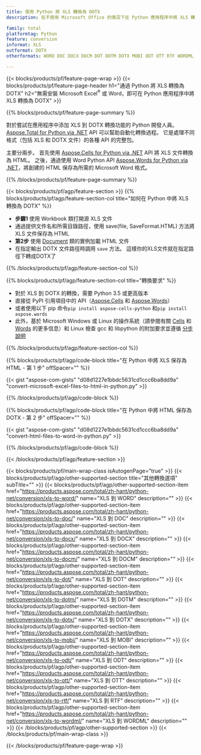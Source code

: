 ```yaml
---
title: 使用 Python 將 XLS 轉換為 DOTX
description: 在不使用 Microsoft Office 的情況下在 Python 應用程序中將 XLS 轉換為 DOTX 

family: total
platformtag: Python
feature: conversion
informat: XLS
outformat: DOTX
otherformats: WORD DOC DOCX DOCM DOT DOTM DOTX MOBI ODT OTT RTF WORDML

---
```

{{< blocks/products/pf/feature-page-wrap >}}
{{< blocks/products/pf/feature-page-header h1="通過 Python 將 XLS 轉換為 DOTX" h2="無需安裝 Microsoft Excel<sup>&reg;</sup> 或 Word，即可在 Python 應用程序中將 XLS 轉換為 DOTX" >}}

{{% blocks/products/pf/feature-page-summary %}}

對於嘗試在應用程序中添加 XLS 到 DOTX 轉換功能的 Python 開發人員。 [Aspose.Total for Python via .NET](https://products.aspose.com/total/python-net/) API 可以幫助自動化轉換過程。 它是處理不同格式（包括 XLS 和 DOTX 文件）的各種 API 的完整包。

主要分兩步。 首先使用 [Aspose.Cells for Python via .NET](https://products.aspose.com/cells/python-net/) API 將 XLS 文件轉換為 HTML。 之後，通過使用 Word Python API [Aspose.Words for Python via .NET](https://products.aspose.com/words/python-net/)，將創建的 HTML 保存為所需的 Microsoft Word 格式。 

{{% /blocks/products/pf/feature-page-summary %}}

{{< blocks/products/pf/agp/feature-section >}}
{{% blocks/products/pf/agp/feature-section-col title="如何在 Python 中將 XLS 轉換為 DOTX" %}}
- **步驟1** 使用 Workbook 類打開源 XLS 文件
- 通過提供文件名和所需目錄路徑，使用 save(file, SaveFormat.HTML) 方法將 XLS 文件保存為 HTML
-  **第2步** 使用 [Document](https://reference.aspose.com/words/python-net/aspose.words/document/) 類的實例加載 HTML 文件
-  在指定輸出 DOTX 文件路徑時調用 `save` 方法。 這樣你的XLS文件就在指定路徑下轉成DOTX了

{{% /blocks/products/pf/agp/feature-section-col %}}

{{% blocks/products/pf/agp/feature-section-col title="轉換要求" %}}

- 對於 XLS 到 DOTX 的轉換，需要 Python 3.5 或更高版本
- 直接從 PyPI 引用項目中的 API（[Aspose.Cells](https://pypi.org/project/aspose-cells-python/) 和 [Aspose.Words](https://pypi.org/project/aspose-words/)）
-  或者使用以下 pip 命令```pip install aspose-cells-python``` 和```pip install aspose.words```
-  此外，基於 Microsoft Windows 或 Linux 的操作系統（請參閱有關 [Cells](https://docs.aspose.com/cells/python-net/getting-started/#installation) 和 [Words](https://docs.aspose.com/words/python-net/system-requirements/) 的更多信息）和 Linux 檢查 gcc 和 libpython 的附加要求並遵循 [分步說明](https://docs.aspose.com/words/python-net/installation/)
 

{{% /blocks/products/pf/agp/feature-section-col %}}

{{% blocks/products/pf/agp/code-block title="在 Python 中將 XLS 保存為 HTML - 第 1 步" offSpacer="" %}}

{{< gist "aspose-com-gists" "d08d1227e1bbdc5631cd1ccc6ba8dd9a" "convert-microsoft-excel-files-to-html-in-python.py" >}}

{{% /blocks/products/pf/agp/code-block %}}

{{% blocks/products/pf/agp/code-block title="在 Python 中將 HTML 保存為 DOTX - 第 2 步" offSpacer="" %}}

{{< gist "aspose-com-gists" "d08d1227e1bbdc5631cd1ccc6ba8dd9a" "convert-html-files-to-word-in-python.py" >}}

{{% /blocks/products/pf/agp/code-block %}}

{{< /blocks/products/pf/agp/feature-section >}}

{{< blocks/products/pf/main-wrap-class isAutogenPage="true" >}}
{{< blocks/products/pf/agp/other-supported-section title="其他轉換選項" subTitle="" >}}
{{< blocks/products/pf/agp/other-supported-section-item href="https://products.aspose.com/total/zh-hant/python-net/conversion/xls-to-word/" name="XLS 到 WORD" description="" >}}
{{< blocks/products/pf/agp/other-supported-section-item href="https://products.aspose.com/total/zh-hant/python-net/conversion/xls-to-doc/" name="XLS 到 DOC" description="" >}}
{{< blocks/products/pf/agp/other-supported-section-item href="https://products.aspose.com/total/zh-hant/python-net/conversion/xls-to-docx/" name="XLS 到 DOCX" description="" >}}
{{< blocks/products/pf/agp/other-supported-section-item href="https://products.aspose.com/total/zh-hant/python-net/conversion/xls-to-docm/" name="XLS 到 DOCM" description="" >}}
{{< blocks/products/pf/agp/other-supported-section-item href="https://products.aspose.com/total/zh-hant/python-net/conversion/xls-to-dot/" name="XLS 到 DOT" description="" >}}
{{< blocks/products/pf/agp/other-supported-section-item href="https://products.aspose.com/total/zh-hant/python-net/conversion/xls-to-dotm/" name="XLS 到 DOTM" description="" >}}
{{< blocks/products/pf/agp/other-supported-section-item href="https://products.aspose.com/total/zh-hant/python-net/conversion/xls-to-dotx/" name="XLS 到 DOTX" description="" >}}
{{< blocks/products/pf/agp/other-supported-section-item href="https://products.aspose.com/total/zh-hant/python-net/conversion/xls-to-mobi/" name="XLS 到 MOBI" description="" >}}
{{< blocks/products/pf/agp/other-supported-section-item href="https://products.aspose.com/total/zh-hant/python-net/conversion/xls-to-odt/" name="XLS 到 ODT" description="" >}}
{{< blocks/products/pf/agp/other-supported-section-item href="https://products.aspose.com/total/zh-hant/python-net/conversion/xls-to-ott/" name="XLS 到 OTT" description="" >}}
{{< blocks/products/pf/agp/other-supported-section-item href="https://products.aspose.com/total/zh-hant/python-net/conversion/xls-to-rtf/" name="XLS 到 RTF" description="" >}}
{{< blocks/products/pf/agp/other-supported-section-item href="https://products.aspose.com/total/zh-hant/python-net/conversion/xls-to-wordml/" name="XLS 到 WORDML" description="" >}}
{{< /blocks/products/pf/agp/other-supported-section >}}
{{< /blocks/products/pf/main-wrap-class >}}

{{< /blocks/products/pf/feature-page-wrap >}}